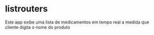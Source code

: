 # listrouters

Este app exibe uma lista de medicamentos em tempo real a medida que cliente digita o nome do produto
